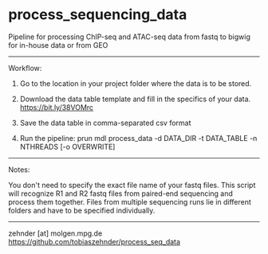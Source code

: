 # process_sequencing_data

Pipeline for processing ChIP-seq and ATAC-seq data from fastq to bigwig for in-house data or from GEO

---

Workflow:

1. Go to the location in your project folder where the data is to be stored.

2. Download the data table template and fill in the specifics of your data.
   https://bit.ly/38VOMrc

3. Save the data table in comma-separated csv format

4. Run the pipeline: prun mdl process_data -d DATA_DIR -t DATA_TABLE -n NTHREADS [-o OVERWRITE]

---

Notes:

You don't need to specify the exact file name of your fastq files.
This script will recognize R1 and R2 fastq files from paired-end sequencing and process them together.
Files from multiple sequencing runs lie in different folders and have to be specified individually.

---

zehnder [at] molgen.mpg.de
https://github.com/tobiaszehnder/process_seq_data
